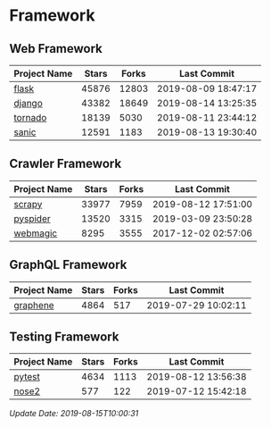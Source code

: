 # Framework

## Web Framework

| Project Name | Stars | Forks | Last Commit |
| ------------ | ----- | ----- | ----------- |
| [flask](https://github.com/pallets/flask) | 45876 | 12803 | 2019-08-09 18:47:17 |
| [django](https://github.com/django/django) | 43382 | 18649 | 2019-08-14 13:25:35 |
| [tornado](https://github.com/tornadoweb/tornado) | 18139 | 5030 | 2019-08-11 23:44:12 |
| [sanic](https://github.com/huge-success/sanic) | 12591 | 1183 | 2019-08-13 19:30:40 |

## Crawler Framework

| Project Name | Stars | Forks | Last Commit |
| ------------ | ----- | ----- | ----------- |
| [scrapy](https://github.com/scrapy/scrapy) | 33977 | 7959 | 2019-08-12 17:51:00 |
| [pyspider](https://github.com/binux/pyspider) | 13520 | 3315 | 2019-03-09 23:50:28 |
| [webmagic](https://github.com/code4craft/webmagic) | 8295 | 3555 | 2017-12-02 02:57:06 |

## GraphQL Framework

| Project Name | Stars | Forks | Last Commit |
| ------------ | ----- | ----- | ----------- |
| [graphene](https://github.com/graphql-python/graphene) | 4864 | 517 | 2019-07-29 10:02:11 |

## Testing Framework

| Project Name | Stars | Forks | Last Commit |
| ------------ | ----- | ----- | ----------- |
| [pytest](https://github.com/pytest-dev/pytest) | 4634 | 1113 | 2019-08-12 13:56:38 |
| [nose2](https://github.com/nose-devs/nose2) | 577 | 122 | 2019-07-12 15:42:18 |

*Update Date: 2019-08-15T10:00:31*